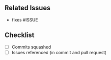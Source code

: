 <!--
    Please fill in each section below. Thanks!
-->

## Related Issues

<!-- Please link to all GitHub issue that this pull request implements (i.e. fixes #123). -->
- fixes #ISSUE

## Checklist

<!-- Please do not forget to check all boxes! -->
- [ ] Commits squashed
- [ ] Issues referenced (in commit and pull request)
